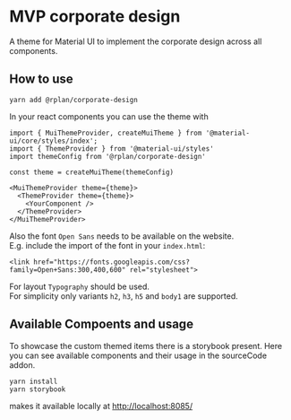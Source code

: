 # MVP corporate design
A theme for Material UI to implement the corporate design across all components.

## How to use
```
yarn add @rplan/corporate-design
```
In your react components you can use the theme with
```
import { MuiThemeProvider, createMuiTheme } from '@material-ui/core/styles/index';
import { ThemeProvider } from '@material-ui/styles'
import themeConfig from '@rplan/corporate-design'

const theme = createMuiTheme(themeConfig)

<MuiThemeProvider theme={theme}>
  <ThemeProvider theme={theme}>
    <YourComponent />
  </ThemeProvider>
</MuiThemeProvider>      
```
Also the font `Open Sans` needs to be available on the website.  
E.g. include the import of the font in your `index.html`: 
```
<link href="https://fonts.googleapis.com/css?family=Open+Sans:300,400,600" rel="stylesheet"> 
```
For layout `Typography` should be used.  
For simplicity only variants `h2`, `h3`, `h5` and `body1` are supported.

## Available Compoents and usage
To showcase the custom themed items there is a storybook present. Here you can see available components and their usage 
in the sourceCode addon.
```
yarn install
yarn storybook
```
makes it available locally at [http://localhost:8085/](http://localhost:8085/)
